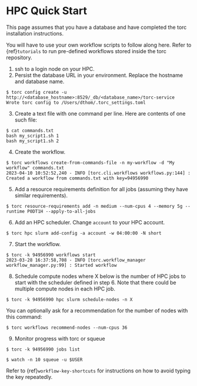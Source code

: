 # HPC Quick Start

This page assumes that you have a database and have completed the torc installation instructions.

You will have to use your own workflow scripts to follow along here. Refer to {ref}`tutorials` to
run pre-defined workflows stored inside the torc repository.

1. ssh to a login node on your HPC.
2. Persist the database URL in your environment. Replace the hostname and database name.

```console
$ torc config create -u http://<database_hostname>:8529/_db/<database_name>/torc-service
Wrote torc config to /Users/dthom/.torc_settings.toml
```

3. Create a text file with one command per line. Here are contents of one such file:

```console
$ cat commands.txt
bash my_script1.sh 1
bash my_script1.sh 2
```

4. Create the workflow.

```console
$ torc workflows create-from-commands-file -n my-workflow -d "My workflow" commands.txt
2023-04-10 10:52:52,240 - INFO [torc.cli.workflows workflows.py:144] : Created a workflow from commands.txt with key=94956990
```

5. Add a resource requirements definition for all jobs (assuming they have similar requirements).

```console
$ torc resource-requirements add -n medium --num-cpus 4 --memory 5g --runtime P0DT1H --apply-to-all-jobs
```

6. Add an HPC scheduler. Change `account` to your HPC account.

```console
$ torc hpc slurm add-config -a account -w 04:00:00 -N short
```

7. Start the workflow.

```console
$ torc -k 94956990 workflows start
2023-03-28 16:37:58,708 - INFO [torc.workflow_manager workflow_manager.py:99] : Started workflow
```

8. Schedule compute nodes where X below is the number of HPC jobs to start with the scheduler
   defined in step 6. Note that there could be multiple compute nodes in each HPC job.

```console
$ torc -k 94956990 hpc slurm schedule-nodes -n X
```

You can optionally ask for a recommendation for the number of nodes with this command:

```console
$ torc workflows recommend-nodes --num-cpus 36
```

9. Monitor progress with torc or squeue

```console
$ torc -k 94956990 jobs list
```

```console
$ watch -n 10 squeue -u $USER
```

Refer to {ref}`workflow-key-shortcuts` for instructions on how to avoid typing the key repeatedly.

